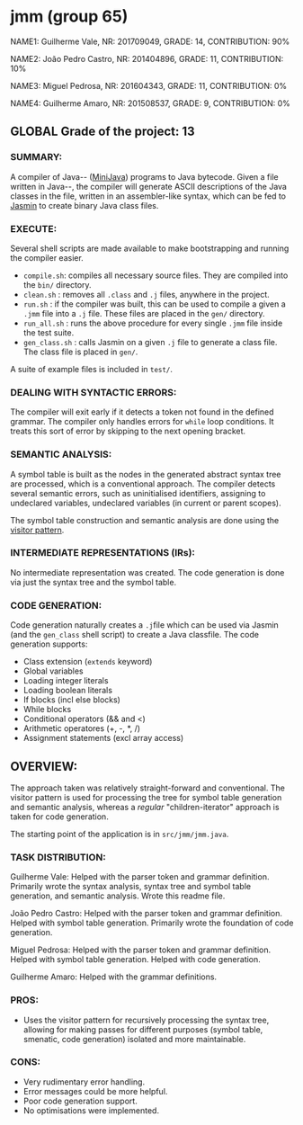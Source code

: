 # jmm (group 65)

NAME1: Guilherme Vale, NR: 201709049, GRADE: 14, CONTRIBUTION: 90%

NAME2: João Pedro Castro, NR: 201404896, GRADE: 11, CONTRIBUTION: 10%

NAME3: Miguel Pedrosa, NR: 201604343, GRADE: 11, CONTRIBUTION: 0%

NAME4: Guilherme Amaro, NR: 201508537, GRADE: 9, CONTRIBUTION: 0%

## GLOBAL Grade of the project: 13

### SUMMARY: 

A compiler of Java-- ([MiniJava][minijava]) programs to Java bytecode. 
Given a file written in Java--, the compiler will generate ASCII descriptions of the Java classes in the file, written in an assembler-like syntax, which can be fed to [Jasmin][jasmin] to create binary Java class files.

### EXECUTE: 

Several shell scripts are made available to make bootstrapping and running the compiler easier.

- `compile.sh`: compiles all necessary source files. They are compiled into the `bin/` directory.
- `clean.sh` : removes all `.class` and `.j` files, anywhere in the project.
- `run.sh` : if the compiler was built, this can be used to compile a given a `.jmm` file into a `.j` file. These files are placed in the `gen/` directory.
- `run_all.sh` : runs the above procedure for every single `.jmm` file inside the test suite.
- `gen_class.sh` : calls Jasmin on a given `.j` file to generate a class file. The class file is placed in `gen/`.

A suite of example files is included in `test/`.

### DEALING WITH SYNTACTIC ERRORS: 

The compiler will exit early if it detects a token not found in the defined grammar. The compiler only handles errors for `while` loop conditions. It treats this sort of error by skipping to the next opening bracket.

### SEMANTIC ANALYSIS: 

A symbol table is built as the nodes in the generated abstract syntax tree are processed, which is a conventional approach.
The compiler detects several semantic errors, such as uninitialised identifiers, assigning to undeclared variables, undeclared
variables (in current or parent scopes).

The symbol table construction and semantic analysis are done using the [visitor pattern][visitor].

### INTERMEDIATE REPRESENTATIONS (IRs): 

No intermediate representation was created. The code generation is done via just the syntax tree and the symbol table.

### CODE GENERATION: 

Code generation naturally creates a `.j`file which can be used via Jasmin (and the `gen_class` shell script) to create a Java classfile. The code generation supports:

- Class extension (`extends` keyword)
- Global variables
- Loading integer literals
- Loading boolean literals
- If blocks (incl else blocks)
- While blocks
- Conditional operators (&& and <)
- Arithmetic operatores (+, -, *, /)
- Assignment statements (excl array access)

## OVERVIEW: 

The approach taken was relatively straight-forward and conventional.
The visitor pattern is used for processing the tree for symbol table generation and semantic analysis, whereas a *regular* "children-iterator" approach is taken for code generation. 

The starting point of the application is in `src/jmm/jmm.java`. 

### TASK DISTRIBUTION: 

Guilherme Vale:
Helped with the parser token and grammar definition. 
Primarily wrote the syntax analysis, syntax tree and symbol table generation, and semantic analysis. 
Wrote this readme file.

João Pedro Castro:
Helped with the parser token and grammar definition. Helped with symbol table generation. Primarily wrote the foundation of code generation.

Miguel Pedrosa:
Helped with the parser token and grammar definition. Helped with symbol table generation. Helped with code generation.

Guilherme Amaro:
Helped with the grammar definitions.

### PROS: 

- Uses the visitor pattern for recursively processing the syntax tree, allowing for making passes for different purposes (symbol table, smenatic, code generation) isolated and more maintainable.

### CONS: 

- Very rudimentary error handling.
- Error messages could be more helpful.
- Poor code generation support. 
- No optimisations were implemented.

[minijava]: http://www.cs.tufts.edu/~sguyer/classes/comp181-2006/minijava.html
[javacc]: https://javacc.org/
[jjtree]: https://javacc.org/jjtree
[jasmin]: http://jasmin.sourceforge.net/
[visitor]: https://en.wikipedia.org/wiki/Visitor_pattern
